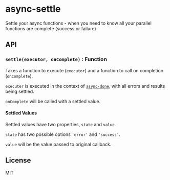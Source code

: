 async-settle
============

Settle your async functions - when you need to know all your parallel functions are complete (success or failure)

## API

### `settle(executor, onComplete)` : Function

Takes a function to execute (`executor`) and a function to call on completion (`onComplete`).

`executer` is executed in the context of [`async-done`](https://github.com/phated/async-done), with all errors and results being settled.

`onComplete` will be called with a settled value.

#### Settled Values

Settled values have two properties, `state` and `value`.

`state` has two possible options `'error'` and `'success'`.

`value` will be the value passed to original callback.

## License

MIT
